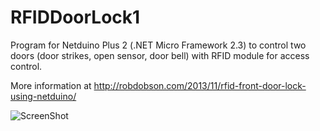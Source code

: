 RFIDDoorLock1
=============

Program for Netduino Plus 2 (.NET Micro Framework 2.3) to control two doors (door strikes, open sensor, door bell) with RFID module for access control.

More information at http://robdobson.com/2013/11/rfid-front-door-lock-using-netduino/

![ScreenShot](https://raw.github.com/robdobsn/RFIDDoorLock1/master/ScreenShot/latest.jpg)

